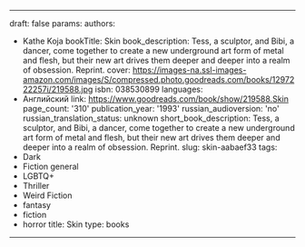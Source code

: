 ---
draft: false
params:
  authors:
  - Kathe Koja
  bookTitle: Skin
  book_description: Tess, a sculptor, and Bibi, a dancer, come together to create
    a new underground art form of metal and flesh, but their new art drives them deeper
    and deeper into a realm of obsession. Reprint.
  cover: https://images-na.ssl-images-amazon.com/images/S/compressed.photo.goodreads.com/books/1297222257i/219588.jpg
  isbn: 038530899
  languages:
  - Английский
  link: https://www.goodreads.com/book/show/219588.Skin
  page_count: '310'
  publication_year: '1993'
  russian_audioversion: 'no'
  russian_translation_status: unknown
  short_book_description: Tess, a sculptor, and Bibi, a dancer, come together to create
    a new underground art form of metal and flesh, but their new art drives them deeper
    and deeper into a realm of obsession. Reprint.
  slug: skin-aabaef33
  tags:
  - Dark
  - Fiction general
  - LGBTQ+
  - Thriller
  - Weird Fiction
  - fantasy
  - fiction
  - horror
title: Skin
type: books
------
